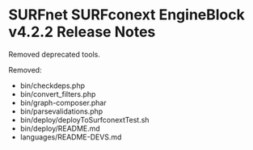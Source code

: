 # SURFnet SURFconext EngineBlock v4.2.2 Release Notes #

Removed deprecated tools.

Removed:
* bin/checkdeps.php
* bin/convert_filters.php
* bin/graph-composer.phar
* bin/parsevalidations.php
* bin/deploy/deployToSurfconextTest.sh
* bin/deploy/README.md
* languages/README-DEVS.md